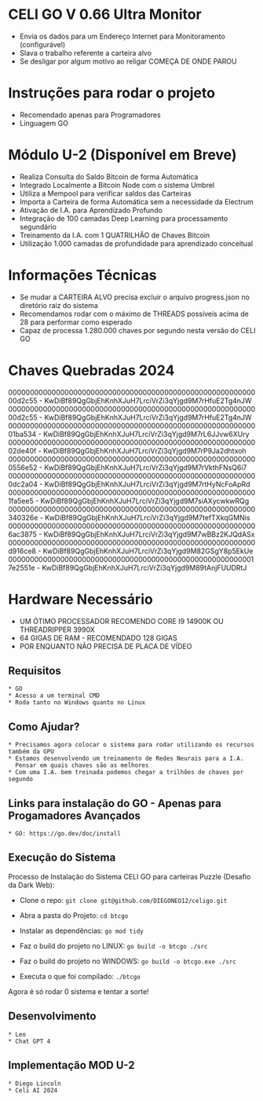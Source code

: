 # CELI GO V 0.66 Ultra Monitor
   * Envia os dados para um Endereço Internet para Monitoramento (configurável)
   * Slava o trabalho referente a carteira alvo
   * Se desligar por algum motivo ao religar COMEÇA DE ONDE PAROU

# Instruções para rodar o projeto
   * Recomendado apenas para Programadores
   * Linguagem GO

# Módulo U-2 (Disponível em Breve)
   * Realiza Consulta do Saldo Bitcoin de forma Automática
   * Integrado Localmente a Bitcoin Node com o sistema Umbrel
   * Utiliza a Mempool para verificar saldos das Carteiras
   * Importa a Carteira de forma Automática sem a necessidade da Electrum
   * Ativação de I.A. para Aprendizado Profundo
   * Integração de 100 camadas Deep Learning para processamento segundário
   * Treinamento da I.A. com 1 QUATRILHÃO de Chaves Bitcoin
   * Utilização 1.000 camadas de profundidade para aprendizado conceitual

# Informações Técnicas
   * Se mudar a CARTEIRA ALVO precisa excluir o arquivo progress.json no diretório raiz do sistema
   * Recomendamos rodar com o máximo de THREADS possíveis acima de 28 para performar como esperado
   * Capaz de processa 1.280.000 chaves por segundo nesta versão do CELI GO

# Chaves Quebradas 2024
00000000000000000000000000000000000000000000000000000000000d2c55 - KwDiBf89QgGbjEhKnhXJuH7LrciVrZi3qYjgd9M7rHfuE2Tg4nJW
00000000000000000000000000000000000000000000000000000000000d2c55 - KwDiBf89QgGbjEhKnhXJuH7LrciVrZi3qYjgd9M7rHfuE2Tg4nJW
00000000000000000000000000000000000000000000000000000000001ba534 - KwDiBf89QgGbjEhKnhXJuH7LrciVrZi3qYjgd9M7rL6JJvw6XUry
00000000000000000000000000000000000000000000000000000000002de40f - KwDiBf89QgGbjEhKnhXJuH7LrciVrZi3qYjgd9M7rP9Ja2dhtxoh
0000000000000000000000000000000000000000000000000000000000556e52 - KwDiBf89QgGbjEhKnhXJuH7LrciVrZi3qYjgd9M7rVkthFNsQ6i7
0000000000000000000000000000000000000000000000000000000000dc2a04 - KwDiBf89QgGbjEhKnhXJuH7LrciVrZi3qYjgd9M7rtHyNcFoApRd
0000000000000000000000000000000000000000000000000000000001fa5ee5 - KwDiBf89QgGbjEhKnhXJuH7LrciVrZi3qYjgd9M7siAXycwkwRQg
000000000000000000000000000000000000000000000000000000000340326e - KwDiBf89QgGbjEhKnhXJuH7LrciVrZi3qYjgd9M7tefTXkqGMNis
0000000000000000000000000000000000000000000000000000000006ac3875 - KwDiBf89QgGbjEhKnhXJuH7LrciVrZi3qYjgd9M7wBBz2KJQdASx
000000000000000000000000000000000000000000000000000000000d916ce8 - KwDiBf89QgGbjEhKnhXJuH7LrciVrZi3qYjgd9M82GSgY8p5EkUe
0000000000000000000000000000000000000000000000000000000017e2551e - KwDiBf89QgGbjEhKnhXJuH7LrciVrZi3qYjgd9M89tAnjFUUDRtJ

# Hardware Necessário
   * UM ÓTIMO PROCESSADOR RECOMENDO CORE I9 14900K OU THREADRIPPER 3990X
   * 64 GIGAS DE RAM - RECOMENDADO 128 GIGAS
   * POR ENQUANTO NÃO PRECISA DE PLACA DE VÍDEO
    
## Requisitos
    * GO
    * Acesso a um terminal CMD
    * Roda tanto no Windows quanto no Linux

## Como Ajudar?
    * Precisamos agora colocar o sistema para rodar utilizando os recursos também da GPU
    * Estamos desenvolvendo um treinamento de Redes Neurais para a I.A.  
      Pensar em quais chaves são as melhores
    * Com uma I.A. bem treinada podemos chegar a trilhões de chaves por segundo

## Links para instalação do GO - Apenas para Progamadores Avançados
    * GO: https://go.dev/doc/install

## Execução do Sistema

Processo de Instalação do Sistema CELI GO para carteiras Puzzle (Desafio da Dark Web):

 * Clone o repo:
  ``` git clone git@github.com/DIEGONEO12/celigo.git ```
 * Abra a pasta do Projeto:
  ``` cd btcgo ```
 * Instalar as dependências:
 ``` go mod tidy ```
 * Faz o build do projeto no LINUX:
 ``` go build -o btcgo ./src ``` 

  * Faz o build do projeto no WINDOWS:
 ``` go build -o btcgo.exe ./src ```

 * Executa o que foi compilado:
 ``` ./btcgo ```

Agora é só rodar 0 sistema e tentar a sorte!
 
## Desenvolvimento
    * Leo
    * Chat GPT 4

## Implementação MOD U-2
    * Diego Lincoln
    * Celi AI 2024
